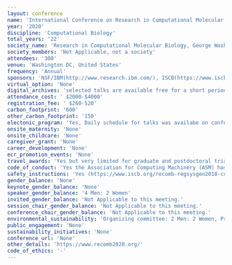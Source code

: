 ```yaml
---
layout: conference 
name: 'International Conference on Research in Computational Molecular Biology (RECOMB)'
year: '2020'
discipline: 'Computational Biology'
total_years: '22'
society_name: 'Research in Computational Molecular Biology, George Washington University in partnership with Cell systems'
society_members: 'Not Applicable, not a society'
attendees: '300'
venue: 'Washington DC, United States'
frequency: 'Annual'
sponsors: 'NSF/IBM(http://www.research.ibm.com/), ISCB(https://www.iscb.org/), Akamai(https://www.akamai.com/), Natera(https://www.natera.com/), Journal of Computational Biology(https://home.liebertpub.com/publications/journal-of-computational-biology/31//overview), Springer(https://www.springer.com/gp), Computationa (MDPI)(https://www.mdpi.com/journal/computation), The George Washington University(https://www.gwu.edu/), Computational Biology Institute(https://cbi.gwu.edu/)'
virtual_option: 'None'
digital_archives: 'selected talks are available free for a short period of time only archived: Free access to RECOMB proceedings is provided from April 29 until May 29 courtesy of Springer. Slides were only available from two panel sessions, and a good number are archived on You Tube: https://www.youtube.com/playlist?list=PLmX8XnLr6zeHQHVQMgJf4Hz74Y3U4aL3V'
attendance_cost: ' $2000-$4000'
registration_fee: ' $260-520'
carbon_footprint: '600'
other_carbon_footprint: '150'
electonic_program: 'Yes, Daily schedule for talks was availabe on conference website, Mobile App and .pdf program booklet was also available online.'
onsite_maternity: 'None'
onsite_childcare: 'None'
caregiver_grant: 'None'
career_development: 'None'
ecr_promotion_events: 'None'
travel_awards: 'Yes but very limited for graduate and postdoctoral trianees. RECOMB awarded student travel fellowships with preference for accepted paper authors, 6 were awarded by ISCB and 15 were awarded by NSF.'
code_of_conduct: 'Yes the Association for Computing Machinery (ASM) has one : (https://www.acm.org/code-of-ethics)'
safety_instructions: 'Yes (https://www.iscb.org/recomb-regsysgen2018-code-of-conduct)'
gender_balance: 'None'
keynote_gender_balance: 'None'
speaker_gender_balance: '4 Men: 2 Women'
invited_gender_balance: 'Not Applicable to this meeting.'
session_chair_gender_balance: 'Not Applicable to this meeting.'
conference_chair_gender_balance: 'Not Applicable to this meeting.'
environmental_sustainability: 'Organizing committee: 2 Men: 2 Women, Program committee: Men: Women'
public_engagement: 'None'
sustainability_initiatives: 'None'
conference_url: 'None'
other_details: 'https://www.recomb2020.org/'
code_of_ethics: '-'
---
```

